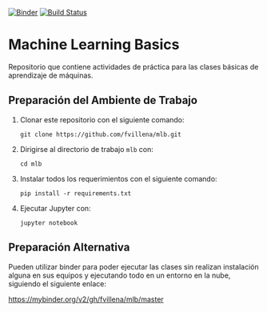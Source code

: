 [![Binder](https://mybinder.org/badge_logo.svg)](https://mybinder.org/v2/gh/fvillena/mlb/master) [![Build Status](https://travis-ci.org/fvillena/mlb.svg?branch=master)](https://travis-ci.org/fvillena/mlb)

# Machine Learning Basics

Repositorio que contiene actividades de práctica para las clases básicas de aprendizaje de máquinas.

## Preparación del Ambiente de Trabajo

1. Clonar este repositorio con el siguiente comando:

      ``git clone https://github.com/fvillena/mlb.git``

2. Dirigirse al directorio de trabajo ``mlb`` con:

      ``cd mlb``

3. Instalar todos los requerimientos con el siguiente comando:

      ``pip install -r requirements.txt``
      
4. Ejecutar Jupyter con:

      ``jupyter notebook``

## Preparación Alternativa

Pueden utilizar binder para poder ejecutar las clases sin realizan instalación alguna en sus equipos y ejecutando todo en un entorno en la nube, siguiendo el siguiente enlace:

https://mybinder.org/v2/gh/fvillena/mlb/master
